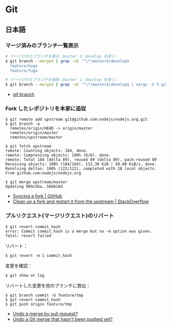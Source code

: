 # Git

## 日本語

### マージ済みのブランチ一覧表示

```bash
# マージされたブランチを表示（master と develop を除く）
$ git branch --merged | grep -vE '^\*|master$|develop$
  feature/hoge
  feature/fuga
```
```bash
# マージされたブランチを削除（master と develop を除く）
$ git branch --merged | grep -vE '^\*|master$|develop$ | xargs -I % git branch -d %
```

* [git branch](https://git-scm.com/docs/git-branch)


### Fork したレポジトリを本家に追従

```
$ git remote add upstream git@github.com:nodejs/nodejs.org.git
$ git branch -a
  remotes/origin/HEAD -> origin/master
  remotes/origin/master
  remotes/upstream/master
```

```
$ git fetch upstream
remote: Counting objects: 184, done.
remote: Compressing objects: 100% (6/6), done.
remote: Total 184 (delta 89), reused 89 (delta 89), pack-reused 89
Receiving objects: 100% (184/184), 112.38 KiB | 50.00 KiB/s, done.
Resolving deltas: 100% (122/122), completed with 28 local objects.
From github.com:nodejs/nodejs.org
```

```
$ git merge upstream/master
Updating 909c5ba..56b016d
```

- [Syncing a fork | GitHub](https://help.github.com/articles/syncing-a-fork/)
- [Clean up a fork and restart it from the upstream | StackOverflow](http://stackoverflow.com/questions/9646167/clean-up-a-fork-and-restart-it-from-the-upstream)


### プルリクエスト(マージリクエスト)のリバート

```
$ git revert commit_hash
error: Commit commit_hash is a merge but no -m option was given.
fatal: revert failed
```

リバート：

```
$ git revert -m 1 commit_hash
```

変更を確認：

```
$ git show or log
```

リバートした変更を他のブランチに救出：

```
$ git branch commit -b feature/tmp
$ git revert commit_hash
$ git push origin feature/tmp
```

- [Undo a merge by pull request?](http://stackoverflow.com/questions/6481575/undo-a-merge-by-pull-request)
- [Undo a Git merge that hasn't been pushed yet?](http://stackoverflow.com/questions/2389361/undo-a-git-merge-that-hasnt-been-pushed-yet)
